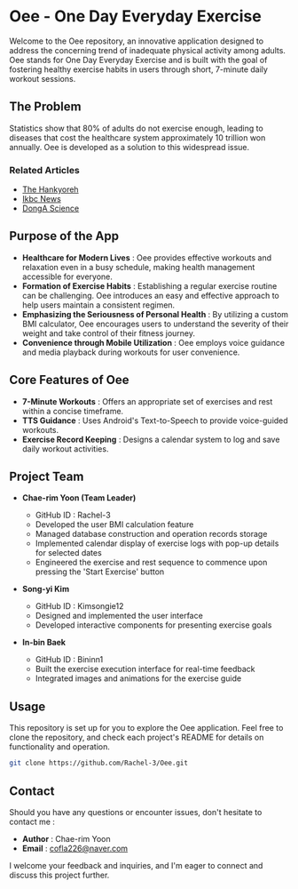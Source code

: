 # Oee - One Day Everyday Exercise

Welcome to the Oee repository, an innovative application designed to address the concerning trend of inadequate physical activity among adults. Oee stands for One Day Everyday Exercise and is built with the goal of fostering healthy exercise habits in users through short, 7-minute daily workout sessions.

## The Problem

Statistics show that 80% of adults do not exercise enough, leading to diseases that cost the healthcare system approximately 10 trillion won annually. Oee is developed as a solution to this widespread issue.

### Related Articles
- [The Hankyoreh](https://www.hani.co.kr/arti/international/international_general/1063347.html)
- [Ikbc News](http://www.ikbc.co.kr/article/view/kbc202210190032)
- [DongA Science](https://m.dongascience.com/news.php?idx=32568)

## Purpose of the App

- **Healthcare for Modern Lives** : Oee provides effective workouts and relaxation even in a busy schedule, making health management accessible for everyone.
- **Formation of Exercise Habits** : Establishing a regular exercise routine can be challenging. Oee introduces an easy and effective approach to help users maintain a consistent regimen.
- **Emphasizing the Seriousness of Personal Health** : By utilizing a custom BMI calculator, Oee encourages users to understand the severity of their weight and take control of their fitness journey.
- **Convenience through Mobile Utilization** : Oee employs voice guidance and media playback during workouts for user convenience.

## Core Features of Oee

- **7-Minute Workouts** : Offers an appropriate set of exercises and rest within a concise timeframe.
- **TTS Guidance** : Uses Android's Text-to-Speech to provide voice-guided workouts.
- **Exercise Record Keeping** : Designs a calendar system to log and save daily workout activities.

## Project Team

- **Chae-rim Yoon (Team Leader)**
  - GitHub ID : Rachel-3
  - Developed the user BMI calculation feature
  - Managed database construction and operation records storage
  - Implemented calendar display of exercise logs with pop-up details for selected dates
  - Engineered the exercise and rest sequence to commence upon pressing the 'Start Exercise' button

- **Song-yi Kim**
  - GitHub ID : Kimsongie12
  - Designed and implemented the user interface
  - Developed interactive components for presenting exercise goals

- **In-bin Baek**
  - GitHub ID : Bininn1
  - Built the exercise execution interface for real-time feedback
  - Integrated images and animations for the exercise guide

## Usage

This repository is set up for you to explore the Oee application. Feel free to clone the repository, and check each project's README for details on functionality and operation.

```bash
git clone https://github.com/Rachel-3/Oee.git
```

## Contact

Should you have any questions or encounter issues, don't hesitate to contact me :

- **Author** : Chae-rim Yoon
- **Email** : cofla226@naver.com

I welcome your feedback and inquiries, and I'm eager to connect and discuss this project further.
